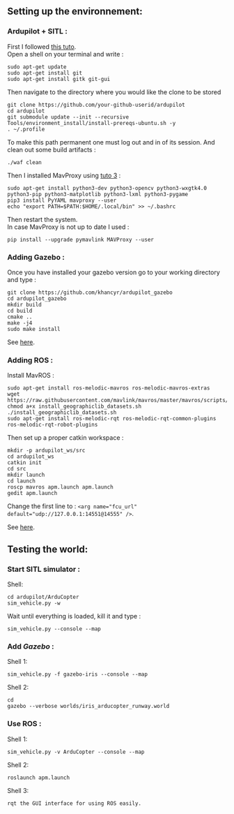## Setting up the environnement:
### Ardupilot + SITL :
First I followed [this tuto](https://ardupilot.org/dev/docs/building-setup-linux.html#building-setup-linux).  
Open a shell on your terminal and write :

    sudo apt-get update
    sudo apt-get install git
    sudo apt-get install gitk git-gui

Then navigate to the directory where you would like the clone to be stored

    git clone https://github.com/your-github-userid/ardupilot
    cd ardupilot
    git submodule update --init --recursive
    Tools/environment_install/install-prereqs-ubuntu.sh -y
    . ~/.profile 
    
To make this path permanent one must log out and in of its session. And clean out some build artifacts :

    ./waf clean

Then I installed MavProxy using [tuto 3](https://ardupilot.org/mavproxy/docs/getting_started/download_and_installation.html#linux) :

    sudo apt-get install python3-dev python3-opencv python3-wxgtk4.0 python3-pip python3-matplotlib python3-lxml python3-pygame
    pip3 install PyYAML mavproxy --user
    echo "export PATH=$PATH:$HOME/.local/bin" >> ~/.bashrc

Then restart the system.  
In case MavProxy is not up to date I used :

    pip install --upgrade pymavlink MAVProxy --user
  
### Adding Gazebo :
Once you have installed your gazebo version go to your working directory and type :

    git clone https://github.com/khancyr/ardupilot_gazebo
    cd ardupilot_gazebo
    mkdir build
    cd build
    cmake ..
    make -j4
    sudo make install
    
See [here](https://ardupilot.org/dev/docs/using-gazebo-simulator-with-sitl.html).

### Adding ROS :
Install MavROS :

    sudo apt-get install ros-melodic-mavros ros-melodic-mavros-extras
    wget https://raw.githubusercontent.com/mavlink/mavros/master/mavros/scripts/install_geographiclib_datasets.sh
    chmod a+x install_geographiclib_datasets.sh
    ./install_geographiclib_datasets.sh
    sudo apt-get install ros-melodic-rqt ros-melodic-rqt-common-plugins ros-melodic-rqt-robot-plugins
    
Then set up a proper catkin workspace :

    mkdir -p ardupilot_ws/src
    cd ardupilot_ws
    catkin init
    cd src
    mkdir launch
    cd launch
    roscp mavros apm.launch apm.launch
    gedit apm.launch
    
 Change the first line to : `<arg name="fcu_url" default="udp://127.0.0.1:14551@14555" />`.  
 
 See [here](https://ardupilot.org/dev/docs/ros-install.html#installing-mavros).

## Testing the world:
### Start SITL simulator :  
Shell:
 
    cd ardupilot/ArduCopter
    sim_vehicle.py -w

Wait until everything is loaded, kill it and type :
    
    sim_vehicle.py --console --map

### Add *Gazebo* :
Shell 1: 
    
    sim_vehicle.py -f gazebo-iris --console --map
    
Shell 2:
    
    cd
    gazebo --verbose worlds/iris_arducopter_runway.world
    
### Use ROS :
Shell 1: 

    sim_vehicle.py -v ArduCopter --console --map
    
Shell 2: 
     
    roslaunch apm.launch 
    
Shell 3: 

    rqt the GUI interface for using ROS easily.














